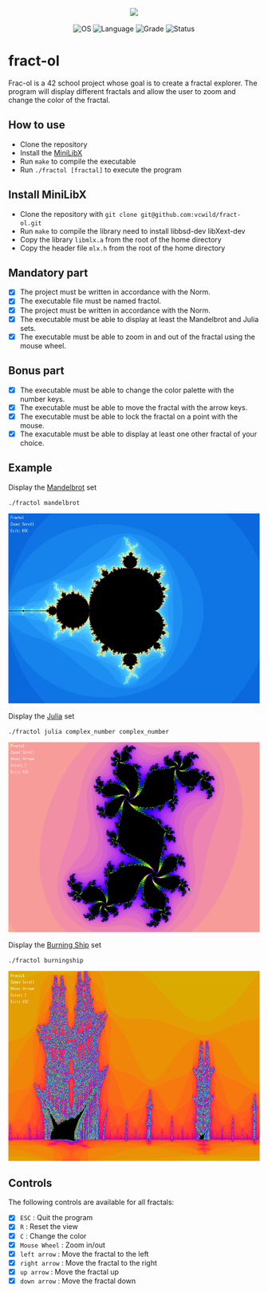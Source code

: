 <p align="center">
    <img src="https://game.42sp.org.br/static/assets/achievements/fract-olm.png">
</p>

<p align="center">
    <img src="https://img.shields.io/badge/OS-Linux-blue" alt="OS">
    <img src="https://img.shields.io/badge/Language-C%20%7C%20C%2B%2B-orange.svg" alt="Language">
    <img src="https://img.shields.io/badge/Grade-115%2F100-brightgreen.svg" alt="Grade">
    <img src="https://img.shields.io/badge/Status-Completed-brightgreen.svg" alt="Status">
</p>

# fract-ol
Frac-ol is a 42 school project whose goal is to create a fractal explorer.
The program will display different fractals and allow the user to zoom and change the color of the fractal.

## How to use

- Clone the repository
- Install the [MiniLibX](https://github.com/42Paris/minilibx-linux)
- Run `make` to compile the executable
- Run `./fractol [fractal]` to execute the program

## Install MiniLibX

- Clone the repository with `git clone git@github.com:vcwild/fract-ol.git`
- Run `make` to compile the library need to install libbsd-dev libXext-dev
- Copy the library `libmlx.a` from the root of the home directory
- Copy the header file `mlx.h` from the root of the home directory

## Mandatory part

- [x] The project must be written in accordance with the Norm.
- [x] The executable file must be named fractol.
- [x] The project must be written in accordance with the Norm.
- [x] The executable must be able to display at least the Mandelbrot and Julia sets.
- [x] The executable must be able to zoom in and out of the fractal using the mouse wheel.

## Bonus part

- [x] The executable must be able to change the color palette with the number keys.
- [x] The executable must be able to move the fractal with the arrow keys.
- [x] The executable must be able to lock the fractal on a point with the mouse.
- [x] The exacutable must be able to display at least one other fractal of your choice.

## Example

Display the [Mandelbrot](https://en.wikipedia.org/wiki/Mandelbrot_set) set

```bash
./fractol mandelbrot
```

![Example](./img.png)

Display the [Julia](https://en.wikipedia.org/wiki/Julia_set) set

```bash
./fractol julia complex_number complex_number 
```

![Example](./img2.png)


Display the [Burning Ship](https://en.wikipedia.org/wiki/Burning_Ship_fractal) set

```bash
./fractol burningship
```

![Example](./img3.png)

## Controls

The following controls are available for all fractals:

- [x] `ESC` : Quit the program
- [x] `R` : Reset the view
- [x] `C` : Change the color
- [x] `Mouse Wheel` : Zoom in/out
- [x] `left arrow` : Move the fractal to the left
- [x] `right arrow` : Move the fractal to the right
- [x] `up arrow` : Move the fractal up
- [x] `down arrow` : Move the fractal down
